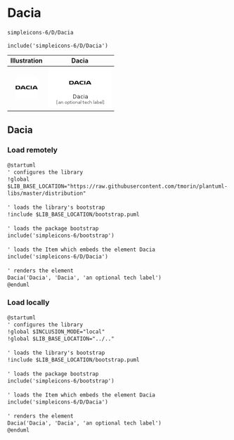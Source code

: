 # Dacia


```text
simpleicons-6/D/Dacia
```

```text
include('simpleicons-6/D/Dacia')
```



| Illustration | Dacia |
| :---: | :---: |
| ![illustration for Illustration](../../simpleicons-6/D/Dacia.png) | ![illustration for Dacia](../../simpleicons-6/D/Dacia.Local.png) |




## Dacia

### Load remotely
```plantuml
@startuml
' configures the library
!global $LIB_BASE_LOCATION="https://raw.githubusercontent.com/tmorin/plantuml-libs/master/distribution"

' loads the library's bootstrap
!include $LIB_BASE_LOCATION/bootstrap.puml

' loads the package bootstrap
include('simpleicons-6/bootstrap')

' loads the Item which embeds the element Dacia
include('simpleicons-6/D/Dacia')

' renders the element
Dacia('Dacia', 'Dacia', 'an optional tech label')
@enduml
```

### Load locally
```plantuml
@startuml
' configures the library
!global $INCLUSION_MODE="local"
!global $LIB_BASE_LOCATION="../.."

' loads the library's bootstrap
!include $LIB_BASE_LOCATION/bootstrap.puml

' loads the package bootstrap
include('simpleicons-6/bootstrap')

' loads the Item which embeds the element Dacia
include('simpleicons-6/D/Dacia')

' renders the element
Dacia('Dacia', 'Dacia', 'an optional tech label')
@enduml
```


